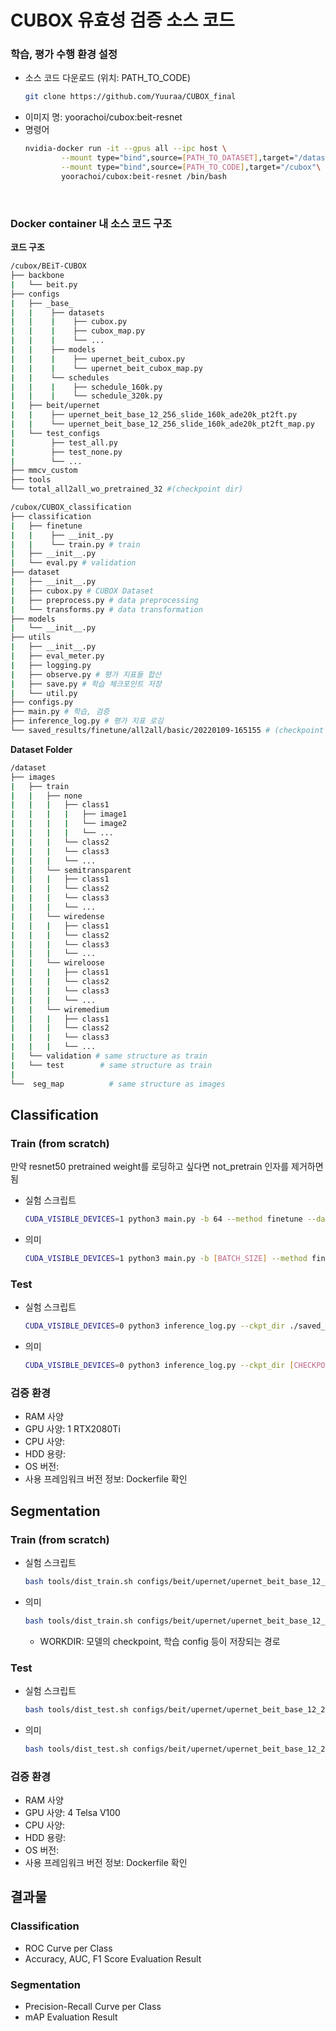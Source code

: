 # CUBOX 유효성 검증 소스 코드


### 학습, 평가 수행 환경 설정
- 소스 코드 다운로드 (위치: PATH_TO_CODE)
    ```bash
    git clone https://github.com/Yuuraa/CUBOX_final
    ```
- 이미지 명: yoorachoi/cubox:beit-resnet
- 명령어
    ```bash
    nvidia-docker run -it --gpus all --ipc host \
            --mount type="bind",source=[PATH_TO_DATASET],target="/dataset" \
            --mount type="bind",source=[PATH_TO_CODE],target="/cubox"\
            yoorachoi/cubox:beit-resnet /bin/bash
    ```
</br>

### Docker container 내 소스 코드 구조
**코드 구조**
```bash
/cubox/BEiT-CUBOX
├── backbone
|   └── beit.py
├── configs
|   ├── _base_
|   |    ├── datasets
|   |    |    ├── cubox.py
|   |    |    ├── cubox_map.py
|   |    |    └── ...
|   |    ├── models
|   |    |    ├── upernet_beit_cubox.py
|   |    |    └── upernet_beit_cubox_map.py
|   |    └── schedules
|   |    |    ├── schedule_160k.py
|   |    |    └── schedule_320k.py
|   ├── beit/upernet
|   |    ├── upernet_beit_base_12_256_slide_160k_ade20k_pt2ft.py
|   |    └── upernet_beit_base_12_256_slide_160k_ade20k_pt2ft_map.py
|   └── test_configs
|        ├── test_all.py
|        ├── test_none.py
|        └── ...
├── mmcv_custom
├── tools
└── total_all2all_wo_pretrained_32 #(checkpoint dir)

/cubox/CUBOX_classification
├── classification
|   ├── finetune
|   |    ├── __init_.py
|   |    └── train.py # train
|   ├── __init__.py
|   └── eval.py # validation
├── dataset
|   ├── __init__.py
|   ├── cubox.py # CUBOX Dataset
|   ├── preprocess.py # data preprocessing
|   └── transforms.py # data transformation
├── models
|   └── __init__.py
├── utils
|   ├── __init__.py
|   ├── eval_meter.py
|   ├── logging.py
|   ├── observe.py # 평가 지표들 합산
|   ├── save.py # 학습 체크포인트 저장
|   └── util.py
├── configs.py
├── main.py # 학습, 검증
├── inference_log.py # 평가 지표 로깅
└── saved_results/finetune/all2all/basic/20220109-165155 # (checkpoint dir)
```
**Dataset Folder**
```bash
/dataset
├── images
|   ├── train
|   |   ├── none
|   |   |   ├── class1
|   |   |   |   ├── image1
|   |   |   |   └── image2
|   |   |   |   └── ...
|   |   |   └── class2
|   |   |   └── class3
|   |   |   └── ...
|   |   └── semitransparent
|   |   |   ├── class1
|   |   |   └── class2
|   |   |   └── class3
|   |   |   └── ...
|   |   └── wiredense
|   |   |   ├── class1
|   |   |   └── class2
|   |   |   └── class3
|   |   |   └── ...
|   |   └── wireloose
|   |   |   ├── class1
|   |   |   └── class2
|   |   |   └── class3
|   |   |   └── ...
|   |   └── wiremedium
|   |   |   ├── class1
|   |   |   └── class2
|   |   |   └── class3
|   |   |   └── ...
|   └── validation # same structure as train
|   └── test        # same structure as train
|
└──  seg_map          # same structure as images
```


## Classification
### Train (from scratch)
만약 resnet50 pretrained weight를 로딩하고 싶다면 not_pretrain 인자를 제거하면 됨
- 실험 스크립트
    ```bash
    CUDA_VISIBLE_DEVICES=1 python3 main.py -b 64 --method finetune --data_config all2all --not_pretrain --experiment total_wo_pretrained --data_root /dataset/images
    ```
- 의미
    ```bash
    CUDA_VISIBLE_DEVICES=1 python3 main.py -b [BATCH_SIZE] --method finetune --data_config [TRAINSET,TESTSET] --not_pretrain --experiment [EXPERIMENT_NAME] --data_root /dataset/images
    ```

### Test
- 실험 스크립트
    ```bash
    CUDA_VISIBLE_DEVICES=0 python3 inference_log.py --ckpt_dir ./saved_results/finetune/all2all/basic/20220109-165155 --data_config all2all --data_root /dataset/images > eval_result.txt
    ```
- 의미
    ```bash
    CUDA_VISIBLE_DEVICES=0 python3 inference_log.py --ckpt_dir [CHECKPOINT_PATH] --data_config all2all --data_root /dataset/images > [LOG_OUTPUT_FILE]
    ```

### 검증 환경
- RAM 사양
- GPU 사양: 1 RTX2080Ti
- CPU 사양: 
- HDD 용량: 
- OS 버전: 
- 사용 프레임워크 버전 정보: Dockerfile 확인


## Segmentation
### Train (from scratch)
- 실험 스크립트
    ```bash
    bash tools/dist_train.sh configs/beit/upernet/upernet_beit_base_12_256_slide_160k_cubox_pt2ft_map.py 4 --work-dir /cubox/BEiT-CUBOX/total_all2all_wo_pretrained_32 --seed 0 --deterministic
    ```
- 의미
    ```bash
    bash tools/dist_train.sh configs/beit/upernet/upernet_beit_base_12_256_slide_160k_cubox_pt2ft_map.py [NUM_GPUS] --work-dir [WORKDIR] --seed 0 --deterministic
    ```
    - WORKDIR: 모델의 checkpoint, 학습 config 등이 저장되는 경로

### Test
- 실험 스크립트
    ```bash
    bash tools/dist_test.sh configs/beit/upernet/upernet_beit_base_12_256_slide_160k_cubox_pt2ft_map.py total_all2all_wo_pretrained_32/iter_160000.pth 4 --eval mAP    
    ```
- 의미
    ```bash
    bash tools/dist_test.sh configs/beit/upernet/upernet_beit_base_12_256_slide_160k_cubox_pt2ft_map.py [PATH_TO_CKPT] [NUM_GPUS] --eval mAP
    ```



### 검증 환경
- RAM 사양
- GPU 사양: 4 Telsa V100
- CPU 사양: 
- HDD 용량: 
- OS 버전: 
- 사용 프레임워크 버전 정보: Dockerfile 확인


## 결과물
### Classification
- ROC Curve per Class
- Accuracy, AUC, F1 Score Evaluation Result

### Segmentation
- Precision-Recall Curve per Class
- mAP Evaluation Result